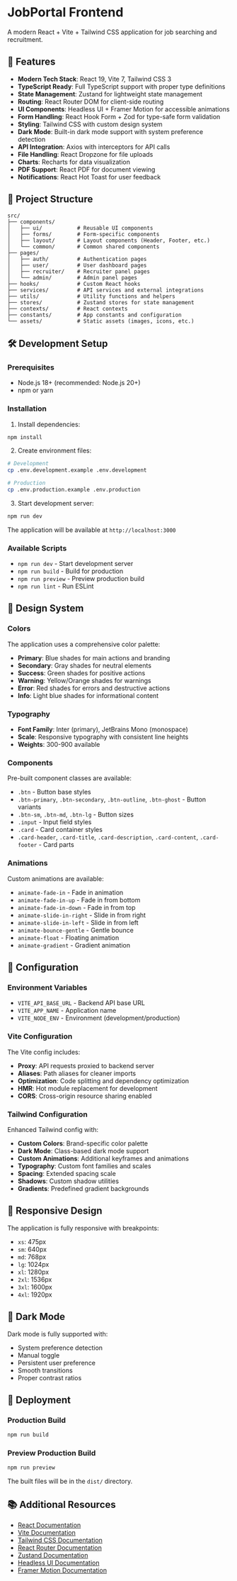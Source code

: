 # JobPortal Frontend

A modern React + Vite + Tailwind CSS application for job searching and recruitment.

## 🚀 Features

- **Modern Tech Stack**: React 19, Vite 7, Tailwind CSS 3
- **TypeScript Ready**: Full TypeScript support with proper type definitions
- **State Management**: Zustand for lightweight state management
- **Routing**: React Router DOM for client-side routing
- **UI Components**: Headless UI + Framer Motion for accessible animations
- **Form Handling**: React Hook Form + Zod for type-safe form validation
- **Styling**: Tailwind CSS with custom design system
- **Dark Mode**: Built-in dark mode support with system preference detection
- **API Integration**: Axios with interceptors for API calls
- **File Handling**: React Dropzone for file uploads
- **Charts**: Recharts for data visualization
- **PDF Support**: React PDF for document viewing
- **Notifications**: React Hot Toast for user feedback

## 📁 Project Structure

```
src/
├── components/
│   ├── ui/           # Reusable UI components
│   ├── forms/        # Form-specific components
│   ├── layout/       # Layout components (Header, Footer, etc.)
│   └── common/       # Common shared components
├── pages/
│   ├── auth/         # Authentication pages
│   ├── user/         # User dashboard pages
│   ├── recruiter/    # Recruiter panel pages
│   └── admin/        # Admin panel pages
├── hooks/            # Custom React hooks
├── services/         # API services and external integrations
├── utils/            # Utility functions and helpers
├── stores/           # Zustand stores for state management
├── contexts/         # React contexts
├── constants/        # App constants and configuration
└── assets/           # Static assets (images, icons, etc.)
```

## 🛠️ Development Setup

### Prerequisites

- Node.js 18+ (recommended: Node.js 20+)
- npm or yarn

### Installation

1. Install dependencies:
```bash
npm install
```

2. Create environment files:
```bash
# Development
cp .env.development.example .env.development

# Production
cp .env.production.example .env.production
```

3. Start development server:
```bash
npm run dev
```

The application will be available at `http://localhost:3000`

### Available Scripts

- `npm run dev` - Start development server
- `npm run build` - Build for production
- `npm run preview` - Preview production build
- `npm run lint` - Run ESLint

## 🎨 Design System

### Colors

The application uses a comprehensive color palette:

- **Primary**: Blue shades for main actions and branding
- **Secondary**: Gray shades for neutral elements
- **Success**: Green shades for positive actions
- **Warning**: Yellow/Orange shades for warnings
- **Error**: Red shades for errors and destructive actions
- **Info**: Light blue shades for informational content

### Typography

- **Font Family**: Inter (primary), JetBrains Mono (monospace)
- **Scale**: Responsive typography with consistent line heights
- **Weights**: 300-900 available

### Components

Pre-built component classes are available:

- `.btn` - Button base styles
- `.btn-primary`, `.btn-secondary`, `.btn-outline`, `.btn-ghost` - Button variants
- `.btn-sm`, `.btn-md`, `.btn-lg` - Button sizes
- `.input` - Input field styles
- `.card` - Card container styles
- `.card-header`, `.card-title`, `.card-description`, `.card-content`, `.card-footer` - Card parts

### Animations

Custom animations are available:

- `animate-fade-in` - Fade in animation
- `animate-fade-in-up` - Fade in from bottom
- `animate-fade-in-down` - Fade in from top
- `animate-slide-in-right` - Slide in from right
- `animate-slide-in-left` - Slide in from left
- `animate-bounce-gentle` - Gentle bounce
- `animate-float` - Floating animation
- `animate-gradient` - Gradient animation

## 🔧 Configuration

### Environment Variables

- `VITE_API_BASE_URL` - Backend API base URL
- `VITE_APP_NAME` - Application name
- `VITE_NODE_ENV` - Environment (development/production)

### Vite Configuration

The Vite config includes:

- **Proxy**: API requests proxied to backend server
- **Aliases**: Path aliases for cleaner imports
- **Optimization**: Code splitting and dependency optimization
- **HMR**: Hot module replacement for development
- **CORS**: Cross-origin resource sharing enabled

### Tailwind Configuration

Enhanced Tailwind config with:

- **Custom Colors**: Brand-specific color palette
- **Dark Mode**: Class-based dark mode support
- **Custom Animations**: Additional keyframes and animations
- **Typography**: Custom font families and scales
- **Spacing**: Extended spacing scale
- **Shadows**: Custom shadow utilities
- **Gradients**: Predefined gradient backgrounds

## 📱 Responsive Design

The application is fully responsive with breakpoints:

- `xs`: 475px
- `sm`: 640px
- `md`: 768px
- `lg`: 1024px
- `xl`: 1280px
- `2xl`: 1536px
- `3xl`: 1600px
- `4xl`: 1920px

## 🌙 Dark Mode

Dark mode is fully supported with:

- System preference detection
- Manual toggle
- Persistent user preference
- Smooth transitions
- Proper contrast ratios

## 🚀 Deployment

### Production Build

```bash
npm run build
```

### Preview Production Build

```bash
npm run preview
```

The built files will be in the `dist/` directory.

## 📚 Additional Resources

- [React Documentation](https://react.dev/)
- [Vite Documentation](https://vitejs.dev/)
- [Tailwind CSS Documentation](https://tailwindcss.com/)
- [React Router Documentation](https://reactrouter.com/)
- [Zustand Documentation](https://zustand-demo.pmnd.rs/)
- [Headless UI Documentation](https://headlessui.com/)
- [Framer Motion Documentation](https://www.framer.com/motion/)